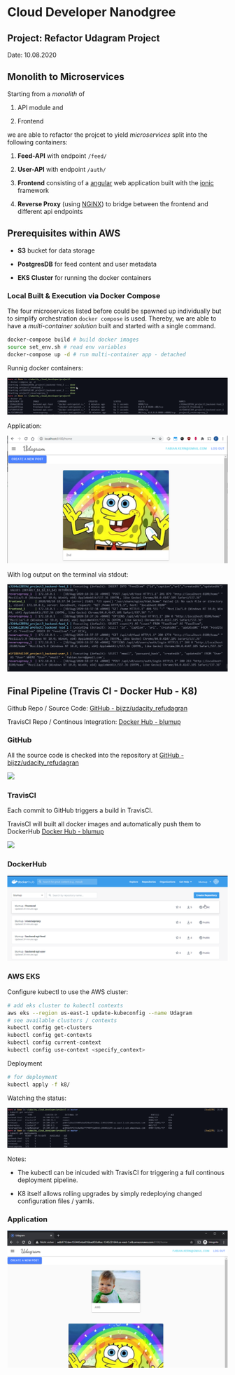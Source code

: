 # Cloud Developer Nanodgree

## Project: Refactor Udagram Project

Date: 10.08.2020

## Monolith to Microservices

Starting from a *monolith* of 

1. API module and

2. Frontend

we are able to refactor the projcet to yield *microservices* split into the following containers:

1. **Feed-API** with endpoint `/feed/` 

2. **User-API** with endpoint `/auth/` 

3. **Frontend** consisting of a [angular](https://angularjs.org/) web application built with the [ionic](https://ionicframework.com/docs/angular/overview) framework

4. **Reverse Proxy** (using [NGINX](https://www.nginx.com/)) to bridge between the frontend and different api endpoints

## Prerequisites within AWS

- **S3** bucket for data storage

- **PostgresDB** for feed content and user metadata

- **EKS Cluster** for running the docker containers

### Local Built & Execution via Docker Compose

The four microservices listed before could be spawned up individually but to simplify orchestration `docker compose` is used. Thereby, we are able to have a *multi-container solution* built and started with a single command.

```bash
docker-compose build # build docker images
source set_env.sh # read env variables
docker-compose up -d # run multi-container app - detached
```

Runnig docker containers:

![docker.up.png](docs\docker.up.png)

Application:

![local.png](docs\local.png)

With log output on the terminal via stdout:

![local.term.png](docs\local.term.png)

## Final Pipeline (Travis CI - Docker Hub - K8)

Github Repo / Source Code: [GitHub - bijzz/udacity_refudagran](https://github.com/bijzz/udacity_refudagran)

TravisCI Repo / Continous Integration: [Docker Hub - blumup](https://hub.docker.com/repository/docker/blumup/)

### GitHub

All the source code is checked into the repository at [GitHub - bijzz/udacity_refudagran](https://github.com/bijzz/udacity_refudagran)

![](docs\2020-08-19-00-10-56-image.png)

### TravisCI

Each commit to GitHub triggers a build in TravisCI.

TravisCI will built all docker images and automatically push them to DockerHub [Docker Hub - blumup](https://hub.docker.com/r/blumup/)

![](docs\2020-08-19-00-11-21-image.png)

### DockerHub

![](docs\2020-08-19-00-09-30-image.png)

### AWS EKS

Configure kubectl to use the AWS cluster:

```bash
# add eks cluster to kubectl contexts
aws eks --region us-east-1 update-kubeconfig --name Udagram 
# see available clusters / contexts
kubectl config get-clusters
kubectl config get-contexts
kubectl config current-context     
kubectl config use-context <specify_context>
```

Deployment

```bash
# for deployment
kubectl apply -f k8/ 
```

Watching the status:

![](docs\2020-08-19-21-43-39-image.png)

Notes:

- The kubectl can be inlcuded with TravisCI for triggering a full continous deployment pipeline.

- K8 itself allows rolling upgrades by simply redeploying changed configuration files / yamls.

### Application

![](docs\2020-08-19-21-42-28-image.png)
